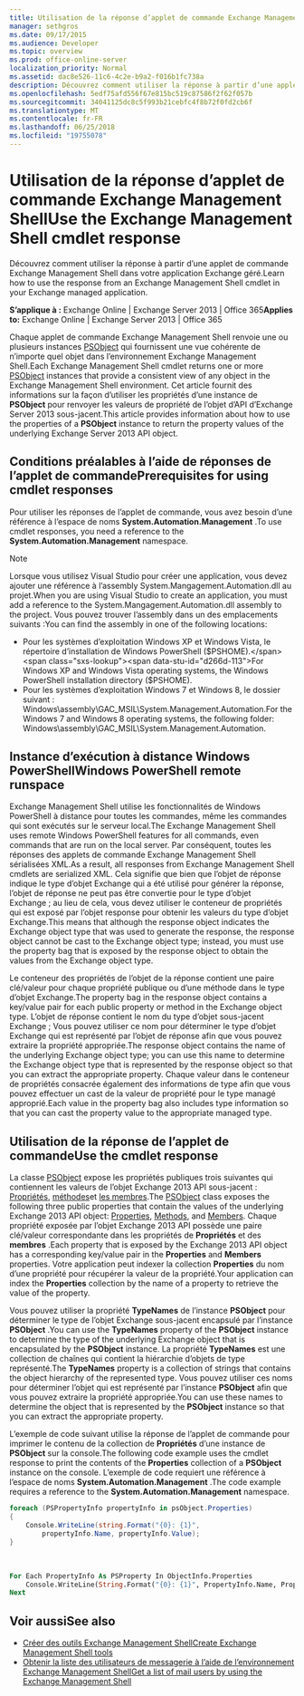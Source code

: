 ```yaml
---
title: Utilisation de la réponse d’applet de commande Exchange Management Shell
manager: sethgros
ms.date: 09/17/2015
ms.audience: Developer
ms.topic: overview
ms.prod: office-online-server
localization_priority: Normal
ms.assetid: dac8e526-11c6-4c2e-b9a2-f016b1fc738a
description: Découvrez comment utiliser la réponse à partir d’une applet de commande Exchange Management Shell dans votre application Exchange géré.
ms.openlocfilehash: 5edf75afd556f67e815bc519c87586f2f62f057b
ms.sourcegitcommit: 34041125dc8c5f993b21cebfc4f8b72f0fd2cb6f
ms.translationtype: MT
ms.contentlocale: fr-FR
ms.lasthandoff: 06/25/2018
ms.locfileid: "19755078"
---
```

# <a name="use-the-exchange-management-shell-cmdlet-response"></a><span data-ttu-id="d266d-103">Utilisation de la réponse d’applet de commande Exchange Management Shell</span><span class="sxs-lookup"><span data-stu-id="d266d-103">Use the Exchange Management Shell cmdlet response</span></span>

<span data-ttu-id="d266d-104">Découvrez comment utiliser la réponse à partir d’une applet de commande Exchange Management Shell dans votre application Exchange géré.</span><span class="sxs-lookup"><span data-stu-id="d266d-104">Learn how to use the response from an Exchange Management Shell cmdlet in your Exchange managed application.</span></span>
  
<span data-ttu-id="d266d-105">**S’applique à :** Exchange Online | Exchange Server 2013 | Office 365</span><span class="sxs-lookup"><span data-stu-id="d266d-105">**Applies to:** Exchange Online | Exchange Server 2013 | Office 365</span></span>
  
<span data-ttu-id="d266d-106">Chaque applet de commande Exchange Management Shell renvoie une ou plusieurs instances [PSObject](http://msdn.microsoft.com/fr-fr/library/system.management.automation.psobject%28VS.85%29.aspx) qui fournissent une vue cohérente de n’importe quel objet dans l’environnement Exchange Management Shell.</span><span class="sxs-lookup"><span data-stu-id="d266d-106">Each Exchange Management Shell cmdlet returns one or more [PSObject](http://msdn.microsoft.com/fr-fr/library/system.management.automation.psobject%28VS.85%29.aspx) instances that provide a consistent view of any object in the Exchange Management Shell environment.</span></span> <span data-ttu-id="d266d-107">Cet article fournit des informations sur la façon d’utiliser les propriétés d’une instance de **PSObject** pour renvoyer les valeurs de propriété de l’objet d’API d’Exchange Server 2013 sous-jacent.</span><span class="sxs-lookup"><span data-stu-id="d266d-107">This article provides information about how to use the properties of a **PSObject** instance to return the property values of the underlying Exchange Server 2013 API object.</span></span> 
  
## <a name="prerequisites-for-using-cmdlet-responses"></a><span data-ttu-id="d266d-108">Conditions préalables à l’aide de réponses de l’applet de commande</span><span class="sxs-lookup"><span data-stu-id="d266d-108">Prerequisites for using cmdlet responses</span></span>
<span data-ttu-id="d266d-109"><a name="prerequisites_bk"> </a></span><span class="sxs-lookup"><span data-stu-id="d266d-109"></span></span>

<span data-ttu-id="d266d-110">Pour utiliser les réponses de l’applet de commande, vous avez besoin d’une référence à l’espace de noms **System.Automation.Management** .</span><span class="sxs-lookup"><span data-stu-id="d266d-110">To use cmdlet responses, you need a reference to the **System.Automation.Management** namespace.</span></span> 
  
> [!NOTE]
>  <span data-ttu-id="d266d-111">Lorsque vous utilisez Visual Studio pour créer une application, vous devez ajouter une référence à l’assembly System.Mangagement.Automation.dll au projet.</span><span class="sxs-lookup"><span data-stu-id="d266d-111">When you are using Visual Studio to create an application, you must add a reference to the System.Mangagement.Automation.dll assembly to the project.</span></span> <span data-ttu-id="d266d-112">Vous pouvez trouver l’assembly dans un des emplacements suivants :</span><span class="sxs-lookup"><span data-stu-id="d266d-112">You can find the assembly in one of the following locations:</span></span> 
> - <span data-ttu-id="d266d-113">Pour les systèmes d’exploitation Windows XP et Windows Vista, le répertoire d’installation de Windows PowerShell ($PSHOME).</span><span class="sxs-lookup"><span data-stu-id="d266d-113">For Windows XP and Windows Vista operating systems, the Windows PowerShell installation directory ($PSHOME).</span></span> 
> - <span data-ttu-id="d266d-114">Pour les systèmes d’exploitation Windows 7 et Windows 8, le dossier suivant : Windows\assembly\GAC_MSIL\System.Management.Automation.</span><span class="sxs-lookup"><span data-stu-id="d266d-114">For the Windows 7 and Windows 8 operating systems, the following folder: Windows\assembly\GAC_MSIL\System.Management.Automation.</span></span> 
  
## <a name="windows-powershell-remote-runspace"></a><span data-ttu-id="d266d-115">Instance d’exécution à distance Windows PowerShell</span><span class="sxs-lookup"><span data-stu-id="d266d-115">Windows PowerShell remote runspace</span></span>
<span data-ttu-id="d266d-116"><a name="usingremoterunspace_bk"> </a></span><span class="sxs-lookup"><span data-stu-id="d266d-116"></span></span>

<span data-ttu-id="d266d-117">Exchange Management Shell utilise les fonctionnalités de Windows PowerShell à distance pour toutes les commandes, même les commandes qui sont exécutés sur le serveur local.</span><span class="sxs-lookup"><span data-stu-id="d266d-117">The Exchange Management Shell uses remote Windows PowerShell features for all commands, even commands that are run on the local server.</span></span> <span data-ttu-id="d266d-118">Par conséquent, toutes les réponses des applets de commande Exchange Management Shell sérialisées XML.</span><span class="sxs-lookup"><span data-stu-id="d266d-118">As a result, all responses from Exchange Management Shell cmdlets are serialized XML.</span></span> <span data-ttu-id="d266d-119">Cela signifie que bien que l’objet de réponse indique le type d’objet Exchange qui a été utilisé pour générer la réponse, l’objet de réponse ne peut pas être convertie pour le type d’objet Exchange ; au lieu de cela, vous devez utiliser le conteneur de propriétés qui est exposé par l’objet response pour obtenir les valeurs du type d’objet Exchange.</span><span class="sxs-lookup"><span data-stu-id="d266d-119">This means that although the response object indicates the Exchange object type that was used to generate the response, the response object cannot be cast to the Exchange object type; instead, you must use the property bag that is exposed by the response object to obtain the values from the Exchange object type.</span></span>
  
<span data-ttu-id="d266d-120">Le conteneur des propriétés de l’objet de la réponse contient une paire clé/valeur pour chaque propriété publique ou d’une méthode dans le type d’objet Exchange.</span><span class="sxs-lookup"><span data-stu-id="d266d-120">The property bag in the response object contains a key/value pair for each public property or method in the Exchange object type.</span></span> <span data-ttu-id="d266d-121">L’objet de réponse contient le nom du type d’objet sous-jacent Exchange ; Vous pouvez utiliser ce nom pour déterminer le type d’objet Exchange qui est représenté par l’objet de réponse afin que vous pouvez extraire la propriété appropriée.</span><span class="sxs-lookup"><span data-stu-id="d266d-121">The response object contains the name of the underlying Exchange object type; you can use this name to determine the Exchange object type that is represented by the response object so that you can extract the appropriate property.</span></span> <span data-ttu-id="d266d-122">Chaque valeur dans le conteneur de propriétés consacrée également des informations de type afin que vous pouvez effectuer un cast de la valeur de propriété pour le type managé approprié.</span><span class="sxs-lookup"><span data-stu-id="d266d-122">Each value in the property bag also includes type information so that you can cast the property value to the appropriate managed type.</span></span>
  
## <a name="use-the-cmdlet-response"></a><span data-ttu-id="d266d-123">Utilisation de la réponse de l’applet de commande</span><span class="sxs-lookup"><span data-stu-id="d266d-123">Use the cmdlet response</span></span>
<span data-ttu-id="d266d-124"><a name="usingPSObject_bk"> </a></span><span class="sxs-lookup"><span data-stu-id="d266d-124"></span></span>

<span data-ttu-id="d266d-125">La classe [PSObject](http://msdn.microsoft.com/fr-fr/library/system.management.automation.psobject%28VS.85%29.aspx) expose les propriétés publiques trois suivantes qui contiennent les valeurs de l’objet Exchange 2013 API sous-jacent : [Propriétés](http://msdn.microsoft.com/fr-fr/library/system.management.automation.psobject.properties%28VS.85%29.aspx), [méthodes](http://msdn.microsoft.com/fr-fr/library/system.management.automation.psobject.methods%28VS.85%29.aspx)et [les membres](http://msdn.microsoft.com/fr-fr/library/system.management.automation.psobject.members%28VS.85%29.aspx).</span><span class="sxs-lookup"><span data-stu-id="d266d-125">The [PSObject](http://msdn.microsoft.com/fr-fr/library/system.management.automation.psobject%28VS.85%29.aspx) class exposes the following three public properties that contain the values of the underlying Exchange 2013 API object: [Properties](http://msdn.microsoft.com/fr-fr/library/system.management.automation.psobject.properties%28VS.85%29.aspx), [Methods](http://msdn.microsoft.com/fr-fr/library/system.management.automation.psobject.methods%28VS.85%29.aspx), and [Members](http://msdn.microsoft.com/fr-fr/library/system.management.automation.psobject.members%28VS.85%29.aspx).</span></span> <span data-ttu-id="d266d-126">Chaque propriété exposée par l’objet Exchange 2013 API possède une paire clé/valeur correspondante dans les propriétés de **Propriétés** et des **membres** .</span><span class="sxs-lookup"><span data-stu-id="d266d-126">Each property that is exposed by the Exchange 2013 API object has a corresponding key/value pair in the **Properties** and **Members** properties.</span></span> <span data-ttu-id="d266d-127">Votre application peut indexer la collection **Properties** du nom d’une propriété pour récupérer la valeur de la propriété.</span><span class="sxs-lookup"><span data-stu-id="d266d-127">Your application can index the **Properties** collection by the name of a property to retrieve the value of the property.</span></span> 
  
<span data-ttu-id="d266d-128">Vous pouvez utiliser la propriété **TypeNames** de l’instance **PSObject** pour déterminer le type de l’objet Exchange sous-jacent encapsulé par l’instance **PSObject** .</span><span class="sxs-lookup"><span data-stu-id="d266d-128">You can use the **TypeNames** property of the **PSObject** instance to determine the type of the underlying Exchange object that is encapsulated by the **PSObject** instance.</span></span> <span data-ttu-id="d266d-129">La propriété **TypeNames** est une collection de chaînes qui contient la hiérarchie d’objets de type représenté.</span><span class="sxs-lookup"><span data-stu-id="d266d-129">The **TypeNames** property is a collection of strings that contains the object hierarchy of the represented type.</span></span> <span data-ttu-id="d266d-130">Vous pouvez utiliser ces noms pour déterminer l’objet qui est représenté par l’instance **PSObject** afin que vous pouvez extraire la propriété appropriée.</span><span class="sxs-lookup"><span data-stu-id="d266d-130">You can use these names to determine the object that is represented by the **PSObject** instance so that you can extract the appropriate property.</span></span> 
  
<span data-ttu-id="d266d-131">L’exemple de code suivant utilise la réponse de l’applet de commande pour imprimer le contenu de la collection de **Propriétés** d’une instance de **PSObject** sur la console.</span><span class="sxs-lookup"><span data-stu-id="d266d-131">The following code example uses the cmdlet response to print the contents of the **Properties** collection of a **PSObject** instance on the console.</span></span> <span data-ttu-id="d266d-132">L’exemple de code requiert une référence à l’espace de noms **System.Automation.Management** .</span><span class="sxs-lookup"><span data-stu-id="d266d-132">The code example requires a reference to the **System.Automation.Management** namespace.</span></span> 
  
```cs
foreach (PSPropertyInfo propertyInfo in psObject.Properties)
{
    Console.WriteLine(string.Format("{0}: {1}",
        propertyInfo.Name, propertyInfo.Value);
}
```

<br/>

```vb
For Each PropertyInfo As PSProperty In ObjectInfo.Properties
    Console.WriteLine(String.Format("{0}: {1}", PropertyInfo.Name, PropertyInfo.Value))
Next

```

## <a name="see-also"></a><span data-ttu-id="d266d-133">Voir aussi</span><span class="sxs-lookup"><span data-stu-id="d266d-133">See also</span></span>

- [<span data-ttu-id="d266d-134">Créer des outils Exchange Management Shell</span><span class="sxs-lookup"><span data-stu-id="d266d-134">Create Exchange Management Shell tools</span></span>](create-exchange-management-shell-tools.md)   
- [<span data-ttu-id="d266d-135">Obtenir la liste des utilisateurs de messagerie à l’aide de l’environnement Exchange Management Shell</span><span class="sxs-lookup"><span data-stu-id="d266d-135">Get a list of mail users by using the Exchange Management Shell</span></span>](how-to-get-a-list-of-mail-users-by-using-the-exchange-management-shell.md)
    

